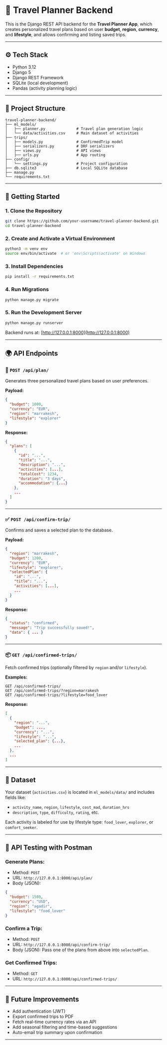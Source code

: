 
# 🧭 Travel Planner Backend

This is the Django REST API backend for the **Travel Planner App**, which creates personalized travel plans based on user **budget**, **region**, **currency**, and **lifestyle**, and allows confirming and listing saved trips.

---

## ⚙️ Tech Stack

- Python 3.12
- Django 5
- Django REST Framework
- SQLite (local development)
- Pandas (activity planning logic)

---

## 📁 Project Structure

```
travel-planner-backend/
├── ml_models/
│   ├── planner.py              # Travel plan generation logic
│   └── data/activities.csv     # Main dataset of activities
├── trips/
│   ├── models.py               # ConfirmedTrip model
│   ├── serializers.py          # DRF serializers
│   ├── views.py                # API views
│   ├── urls.py                 # App routing
├── config/
│   └── settings.py             # Project configuration
├── db.sqlite3                  # Local SQLite database
├── manage.py
└── requirements.txt
```

---

## 🚀 Getting Started

### 1. Clone the Repository

```bash
git clone https://github.com/your-username/travel-planner-backend.git
cd travel-planner-backend
```

### 2. Create and Activate a Virtual Environment

```bash
python3 -m venv env
source env/bin/activate  # or 'env\Scripts\activate' on Windows
```

### 3. Install Dependencies

```bash
pip install -r requirements.txt
```

### 4. Run Migrations

```bash
python manage.py migrate
```

### 5. Run the Development Server

```bash
python manage.py runserver
```

Backend runs at: [http://127.0.0.1:8000](http://127.0.0.1:8000)

---

## 🌍 API Endpoints

### 🔄 `POST /api/plan/`

Generates three personalized travel plans based on user preferences.

**Payload:**
```json
{
  "budget": 1000,
  "currency": "EUR",
  "region": "marrakesh",
  "lifestyle": "explorer"
}
```

**Response:**
```json
{
  "plans": [
    {
      "id": "...",
      "title": "...",
      "description": "...",
      "activities": [...],
      "totalCost": 1234,
      "duration": "3 days",
      "accommodation": {...}
    },
    ...
  ]
}
```

---

### ✅ `POST /api/confirm-trip/`

Confirms and saves a selected plan to the database.

**Payload:**
```json
{
  "region": "marrakesh",
  "budget": 1200,
  "currency": "EUR",
  "lifestyle": "explorer",
  "selectedPlan": {
    "id": "...",
    "title": "...",
    "activities": [...],
    ...
  }
}
```

**Response:**
```json
{
  "status": "confirmed",
  "message": "Trip successfully saved!",
  "data": { ... }
}
```

---

### 📦 `GET /api/confirmed-trips/`

Fetch confirmed trips (optionally filtered by `region` and/or `lifestyle`).

**Examples:**
```
GET /api/confirmed-trips/
GET /api/confirmed-trips/?region=marrakesh
GET /api/confirmed-trips/?lifestyle=food_lover
```

**Response:**
```json
[
  {
    "region": "...",
    "budget": ...,
    "currency": "...",
    "lifestyle": "...",
    "selected_plan": {...},
    ...
  },
  ...
]
```

---

## 🧾 Dataset

Your dataset (`activities.csv`) is located in `ml_models/data/` and includes fields like:

- `activity_name`, `region`, `lifestyle`, `cost_mad`, `duration_hrs`
- `description`, `type`, `difficulty`, `rating`, etc.

Each activity is labeled for use by lifestyle type: `food_lover`, `explorer`, or `comfort_seeker`.

---

## 🧪 API Testing with Postman

### Generate Plans:
- Method: `POST`
- URL: `http://127.0.0.1:8000/api/plan/`
- Body (JSON):
```json
{
  "budget": 1500,
  "currency": "USD",
  "region": "agadir",
  "lifestyle": "food_lover"
}
```

### Confirm a Trip:
- Method: `POST`
- URL: `http://127.0.0.1:8000/api/confirm-trip/`
- Body (JSON): Pass one of the plans from above into `selectedPlan`.

### Get Confirmed Trips:
- Method: `GET`
- URL: `http://127.0.0.1:8000/api/confirmed-trips/`

---

## 🧠 Future Improvements

- Add authentication (JWT)
- Export confirmed trips to PDF
- Fetch real-time currency rates via an API
- Add seasonal filtering and time-based suggestions
- Auto-email trip summary upon confirmation

---

